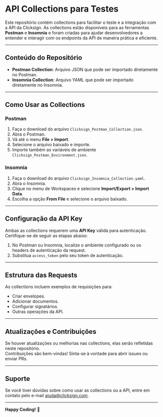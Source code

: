# API Collections para Testes

Este repositório contém collections para facilitar o teste e a integração com a API da Clicksign. As collections estão disponíveis para as ferramentas **Postman** e **Insomnia** e foram criadas para ajudar desenvolvedores a entender e interagir com os endpoints da API de maneira prática e eficiente.

---

## Conteúdo do Repositório

- **Postman Collection**: Arquivo JSON que pode ser importado diretamente no Postman.
- **Insomnia Collection**: Arquivo YAML que pode ser importado diretamente no Insomnia.

---

## Como Usar as Collections

### **Postman**

1. Faça o download do arquivo `Clicksign_Postman_Collection.json`.
2. Abra o Postman.
3. Vá até o menu **File > Import**.
4. Selecione o arquivo baixado e importe.
5. Importe também as variáveis de ambiente `Clicksign_Postman_Environment.json`.

### **Insomnia**

1. Faça o download do arquivo `Clicksign_Insomnia_Collection.yaml`.
2. Abra o Insomnia.
3. Clique no menu de Workspaces e selecione **Import/Export > Import Data**.
4. Escolha a opção **From File** e selecione o arquivo baixado.

---

## Configuração da API Key

Ambas as collections requerem uma **API Key** válida para autenticação. Certifique-se de seguir as etapas abaixo:

1. No Postman ou Insomnia, localize o ambiente configurado ou os headers de autenticação da request.
2. Substitua `access_token` pelo seu token de autenticação.

---

## Estrutura das Requests

As collections incluem exemplos de requisições para:

- Criar envelopes.
- Adicionar documentos.
- Configurar signatários.
- Outras operações da API.

---

## Atualizações e Contribuições

Se houver atualizações ou melhorias nas collections, elas serão refletidas neste repositório.  
Contribuições são bem-vindas! Sinta-se à vontade para abrir issues ou enviar PRs.

---

## Suporte

Se você tiver dúvidas sobre como usar as collections ou a API, entre em contato pelo e-mail [ajuda@clicksign.com](mailto:ajuda@clicksign.com).

---

**Happy Coding!** 🚀
